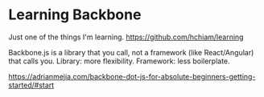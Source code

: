 # Learning Backbone

Just one of the things I'm learning. <https://github.com/hchiam/learning>

Backbone.js is a library that you call, not a framework (like React/Angular) that calls you. Library: more flexibility. Framework: less boilerplate.

<https://adrianmejia.com/backbone-dot-js-for-absolute-beginners-getting-started/#start>
